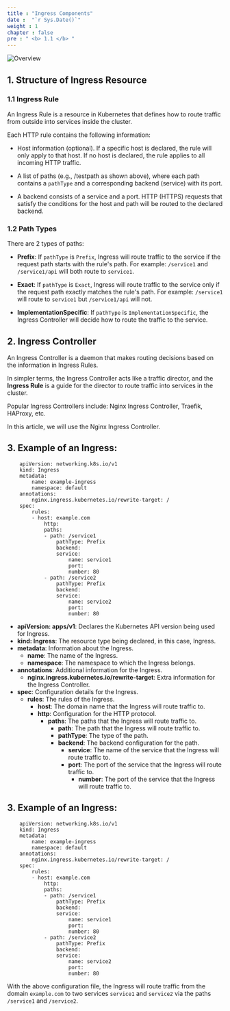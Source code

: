 ```yaml
---
title : "Ingress Components"
date :  "`r Sys.Date()`" 
weight : 1
chapter : false
pre : " <b> 1.1 </b> "
---
```


![Overview](/images/02.png)


## 1. Structure of Ingress Resource

### 1.1 Ingress Rule

An Ingress Rule is a resource in Kubernetes that defines how to route traffic from outside into services inside the cluster.

Each HTTP rule contains the following information:

  - Host information (optional). If a specific host is declared, the rule will only apply to that host. If no host is declared, the rule applies to all incoming HTTP traffic.

  - A list of paths (e.g., /testpath as shown above), where each path contains a `pathType` and a corresponding backend (service) with its port.

  - A backend consists of a service and a port. HTTP (HTTPS) requests that satisfy the conditions for the host and path will be routed to the declared backend.

### 1.2 Path Types

There are 2 types of paths:

- **Prefix**: If `pathType` is `Prefix`, Ingress will route traffic to the service if the request path starts with the rule's path. For example: `/service1` and `/service1/api` will both route to `service1`.

- **Exact**: If `pathType` is `Exact`, Ingress will route traffic to the service only if the request path exactly matches the rule's path. For example: `/service1` will route to `service1` but `/service1/api` will not.

- **ImplementationSpecific**: If `pathType` is `ImplementationSpecific`, the Ingress Controller will decide how to route the traffic to the service.

## 2. Ingress Controller

An Ingress Controller is a daemon that makes routing decisions based on the information in Ingress Rules.

In simpler terms, the Ingress Controller acts like a traffic director, and the **Ingress Rule** is a guide for the director to route traffic into services in the cluster.

Popular Ingress Controllers include: Nginx Ingress Controller, Traefik, HAProxy, etc.

In this article, we will use the Nginx Ingress Controller.

## 3. Example of an Ingress:

        apiVersion: networking.k8s.io/v1
        kind: Ingress
        metadata:
            name: example-ingress
            namespace: default
        annotations:
            nginx.ingress.kubernetes.io/rewrite-target: /
        spec:
            rules:
            - host: example.com
                http:
                paths:
                - path: /service1
                    pathType: Prefix
                    backend:
                    service:
                        name: service1
                        port:
                        number: 80
                - path: /service2
                    pathType: Prefix
                    backend:
                    service:
                        name: service2
                        port:
                        number: 80

- **apiVersion: apps/v1**: Declares the Kubernetes API version being used for Ingress.
- **kind: Ingress**: The resource type being declared, in this case, Ingress.
- **metadata**: Information about the Ingress.
  - **name**: The name of the Ingress.
  - **namespace**: The namespace to which the Ingress belongs.
- **annotations**: Additional information for the Ingress.
  - **nginx.ingress.kubernetes.io/rewrite-target**: Extra information for the Ingress Controller.
- **spec**: Configuration details for the Ingress.
  - **rules**: The rules of the Ingress.
    - **host**: The domain name that the Ingress will route traffic to.
    - **http**: Configuration for the HTTP protocol.
      - **paths**: The paths that the Ingress will route traffic to.
        - **path**: The path that the Ingress will route traffic to.
        - **pathType**: The type of the path.
        - **backend**: The backend configuration for the path.
          - **service**: The name of the service that the Ingress will route traffic to.
          - **port**: The port of the service that the Ingress will route traffic to.
            - **number**: The port of the service that the Ingress will route traffic to.

## 3. Example of an Ingress:

        apiVersion: networking.k8s.io/v1
        kind: Ingress
        metadata:
            name: example-ingress
            namespace: default
        annotations:
            nginx.ingress.kubernetes.io/rewrite-target: /
        spec:
            rules:
            - host: example.com
                http:
                paths:
                - path: /service1
                    pathType: Prefix
                    backend:
                    service:
                        name: service1
                        port:
                        number: 80
                - path: /service2
                    pathType: Prefix
                    backend:
                    service:
                        name: service2
                        port:
                        number: 80

With the above configuration file, the Ingress will route traffic from the domain `example.com` to two services `service1` and `service2` via the paths `/service1` and `/service2`.
